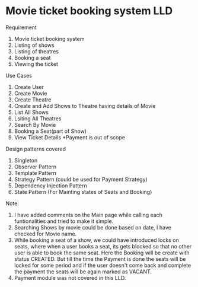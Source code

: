 # Movie ticket booking system LLD

Requirement

1. Movie ticket booking system
2. Listing of shows
3. Listing of theatres
4. Booking a seat
5. Viewing the ticket

Use Cases

1. Create User
2. Create Movie
3. Create Theatre
4. Create and Add Shows to Theatre having details of Movie
5. List All Shows
6. Lsiting All Theatres
7. Search By Movie
8. Booking a Seat(part of Show)
9. View Ticket Details
*Payment is out of scope

Design patterns covered

1. Singleton
2. Observer Pattern
3. Template Pattern
4. Strategy Pattern (could be used for Payment Strategy)
5. Dependency Injection Pattern
6. State Pattern (For Mainting states of Seats and Booking)

Note: 
1. I have added comments on the Main page while calling each funtionalities and tried to make it simple.
2. Searching Shows by movie could be done based on date, I have checked for Movie name.
3. While booking a seat of a show, we could have introduced locks on seats, where when a user books a seat, its gets blocked so that no other user is able to book the same seat. Here the Booking will be create with status CREATED. But till the time the Payment is done the seats will be locked for some period and if the user doesn't come back and complete the payment the seats will be again marked as VACANT.
4. Payment module was not covered in this LLD.
